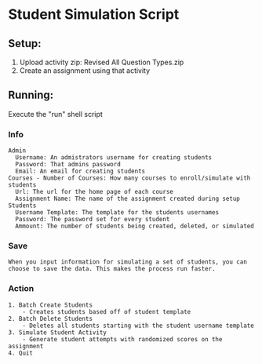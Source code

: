 # Student Simulation Script

## Setup: 
1. Upload activity zip: Revised All Question Types.zip
2. Create an assignment using that activity

## Running:

Execute the "run" shell script

### Info
	Admin
	  Username: An admistrators username for creating students
	  Password: That admins password
	  Email: An email for creating students
	Courses - Number of Courses: How many courses to enroll/simulate with students
	  Url: The url for the home page of each course
	  Assignment Name: The name of the assignment created during setup
	Students
	  Username Template: The template for the students usernames
	  Password: The password set for every student
	  Ammount: The number of students being created, deleted, or simulated

### Save
	When you input information for simulating a set of students, you can choose to save the data. This makes the process run faster.

### Action
	1. Batch Create Students
		- Creates students based off of student template
	2. Batch Delete Students
		- Deletes all students starting with the student username template
	3. Simulate Student Activity
		- Generate student attempts with randomized scores on the assignment
	4. Quit
 
